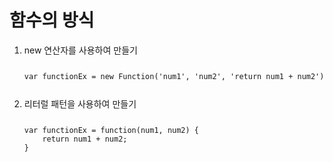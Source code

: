 <h1>함수의 방식</h1>
<ol>
<li>new 연산자를 사용하여 만들기</li>
<code>
<pre>
var functionEx = new Function('num1', 'num2', 'return num1 + num2');
</pre>
</code>
<li>리터럴 패턴을 사용하여 만들기</li>
<code>
<pre>
var functionEx = function(num1, num2) {
    return num1 + num2;
}
</pre>
</code>
</ol>